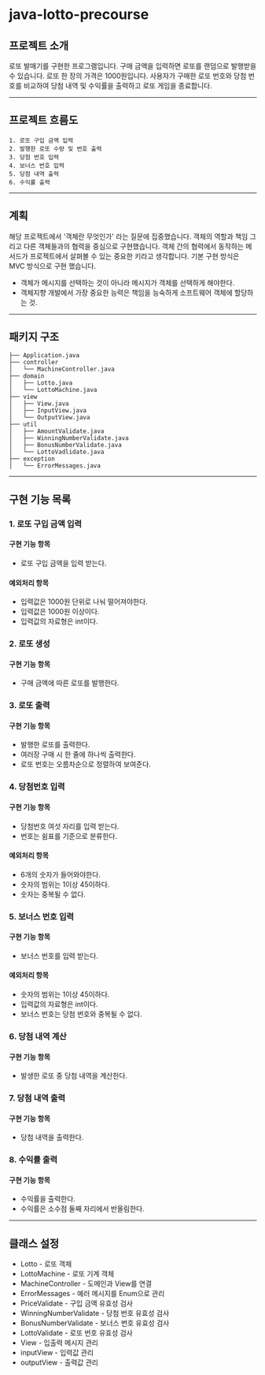 # java-lotto-precourse

## 프로젝트 소개

로또 발매기를 구현한 프로그램입니다. 
구매 금액을 입력하면 로또를 랜덤으로 발행받을 수 있습니다. 
로또 한 장의 가격은 1000원입니다. 
사용자가 구매한 로또 번호와 당첨 번호를 비교하여 당첨 내역 및 수익률을 출력하고 로또 게임을 종료합니다.

<hr>

## 프로젝트 흐름도
```
1. 로또 구입 금액 입력
2. 발행한 로또 수량 및 번호 출력
3. 당첨 번호 입력
4. 보너스 번호 입력 
5. 당첨 내역 출력
6. 수익률 출력
```

<hr>

## 계획

해당 프로젝트에서 '객체란 무엇인가' 라는 질문에 집중했습니다.
객체의 역할과 책임 그리고 다른 객체들과의 협력을 중심으로 구현했습니다. 
객체 간의 협력에서 동작하는 메서드가 프로젝트에서 살펴볼 수 있는 중요한 키라고 생각합니다. 
기본 구현 방식은 MVC 방식으로 구현 했습니다.

* 객체가 메시지를 선택하는 것이 아니라 메시지가 객체를 선택하게 해야한다.
* 객체지향 개발에서 가장 중요한 능력은 책임을 능숙하게 소프트웨어 객체에 할당하는 것.

<hr>

## 패키지 구조
```
├── Application.java
├── controller
│   └── MachineController.java
├── domain
│   ├── Lotto.java
│   └── LottoMachine.java
├── view 
│   ├── View.java
│   ├── InputView.java
│   └── OutputView.java
├── util
│   ├── AmountValidate.java
│   ├── WinningNumberValidate.java
│   ├── BonusNumberValidate.java
│   └── LottoVadlidate.java
├── exception
│   └── ErrorMessages.java
```

<hr>

## 구현 기능 목록
### 1. 로또 구입 금액 입력
#### 구현 기능 항목
* 로또 구입 금액을 입력 받는다.
#### 예외처리 항목
* 입력값은 1000원 단위로 나눠 떨어져야한다.
* 입력값은 1000원 이상이다.
* 입력값의 자료형은 int이다.

### 2. 로또 생성
#### 구현 기능 항목
* 구매 금액에 따른 로또를 발행한다.

### 3. 로또 출력
#### 구현 기능 항목
* 발행한 로또를 출력한다.
* 여러장 구매 시 한 줄에 하나씩 출력한다.
* 로또 번호는 오름차순으로 정렬하여 보여준다.

### 4. 당첨번호 입력
#### 구현 기능 항목
* 당첨번호 여섯 자리를 입력 받는다. 
* 번호는 쉼표를 기준으로 분류한다.
#### 예외처리 항목
* 6개의 숫자가 들어와야한다.
* 숫자의 범위는 1이상 45이하다.
* 숫자는 중복될 수 없다.

### 5. 보너스 번호 입력
#### 구현 기능 항목
* 보너스 번호를 입력 받는다.
#### 예외처리 항목
* 숫자의 범위는 1이상 45이하다.
* 입력값의 자료형은 int이다. 
* 보너스 번호는 당첨 번호와 중복될 수 없다.

### 6. 당첨 내역 계산
#### 구현 기능 항목
* 발생한 로또 중 당첨 내역을 계산한다.

### 7. 당첨 내역 출력
#### 구현 기능 항목
* 당첨 내역을 출력한다.

### 8. 수익률 출력
#### 구현 기능 항목
* 수익률을 출력한다.
* 수익률은 소수점 둘째 자리에서 반올림한다.

<hr>

## 클래스 설정
* Lotto - 로또 객체
* LottoMachine - 로또 기계 객체
* MachineController - 도메인과 View를 연결
* ErrorMessages - 예러 메시지를 Enum으로 관리
* PriceValidate - 구입 금액 유효성 검사
* WinningNumberValidate - 당첨 번호 유효성 검사
* BonusNumberValidate - 보너스 번호 유효성 검사
* LottoValidate - 로또 번호 유효성 검사
* View - 입출력 메시지 관리
* inputView - 입력값 관리
* outputView - 출력값 관리